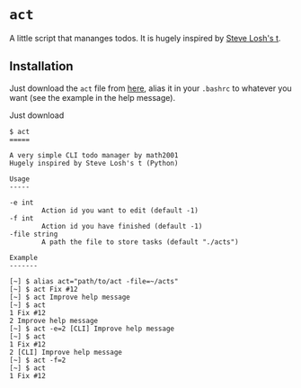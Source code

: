 # `act`

A little script that mananges todos. It is hugely inspired by [Steve Losh's
t](http://stevelosh.com/projects/t/).

## Installation

Just download the `act` file from
[here](https://github.com/math2001/act/releases/latest), alias it in your
`.bashrc` to whatever you want (see the example in the help message).

Just download

    $ act
    =====

    A very simple CLI todo manager by math2001
    Hugely inspired by Steve Losh's t (Python)

    Usage
    -----

    -e int
            Action id you want to edit (default -1)
    -f int
            Action id you have finished (default -1)
    -file string
            A path the file to store tasks (default "./acts")

    Example
    -------

    [~] $ alias act="path/to/act -file=~/acts"
    [~] $ act Fix #12
    [~] $ act Improve help message
    [~] $ act
    1 Fix #12
    2 Improve help message
    [~] $ act -e=2 [CLI] Improve help message
    [~] $ act
    1 Fix #12
    2 [CLI] Improve help message
    [~] $ act -f=2
    [~] $ act
    1 Fix #12

